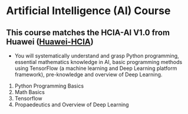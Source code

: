 # Artificial Intelligence (AI) Course


## This course matches the HCIA-AI V1.0 from Huawei ([Huawei-HCIA](https://ilearningx.huawei.com/portal/courses/HuaweiX+EBGTC00000296/about))

   - You will systematically understand and grasp Python programming, essential mathematics knowledge in AI, basic programming methods using TensorFlow (a machine learning and Deep Learning platform framework), pre-knowledge and overview of Deep Learning.
   
   
   1. Python Programming Basics
   2. Math Basics
   3. Tensorflow
   4. Propaedeutics and Overview of Deep Learning
